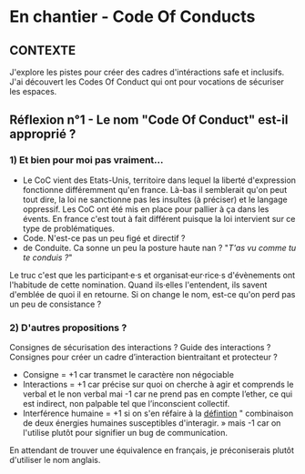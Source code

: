 # En chantier - Code Of Conducts

## CONTEXTE
J'explore les pistes pour créer des cadres d'intéractions safe et inclusifs. J'ai découvert les Codes Of Conduct qui ont pour vocations de sécuriser les espaces.

## Réflexion n°1 - Le nom "Code Of Conduct" est-il approprié ?
### 1) Et bien pour moi pas vraiment...
- Le CoC vient des Etats-Unis, territoire dans lequel la liberté d'expression fonctionne différemment qu'en france. Là-bas il semblerait qu'on peut tout dire, la loi ne sanctionne pas les insultes (à préciser) et le langage oppressif. Les CoC ont été mis en place pour pallier à ça dans les évents.
En france c'est tout à fait différent puisque la loi intervient sur ce type de problématiques.
- Code. N'est-ce pas un peu figé et directif ?
- de Conduite. Ca sonne un peu la posture haute nan ? "*T'as vu comme tu te conduis ?*"

Le truc c'est que les participant·e·s et organisat·eur·rice·s d'évènements ont l'habitude de cette nomination. Quand ils·elles l'entendent, ils savent d'emblée de quoi il en retourne. Si on change le nom, est-ce qu'on perd pas un peu de consistance ?

### 2) D'autres propositions ?

Consignes de sécurisation des interactions ? Guide des interactions ? Consignes pour créer un cadre d’interaction bientraitant et protecteur ?  
- Consigne = +1 car transmet le caractère non négociable  
- Interactions = +1 car précise sur quoi on cherche à agir et comprends le verbal et le non verbal mai -1 car ne prend pas en compte l’ether, ce qui est indirect, non palpable tel que l’inconscient collectif.  
- Interférence humaine = +1 si on s'en réfaire à la [défintion](https://fr.wikipedia.org/wiki/Interf%C3%A9rence) " combinaison de deux énergies humaines susceptibles d'interagir. » mais -1 car on l'utilise plutôt pour signifier un bug de communication.   

En attendant de trouver une équivalence en français, je préconiserais plutôt d'utiliser le nom anglais.
